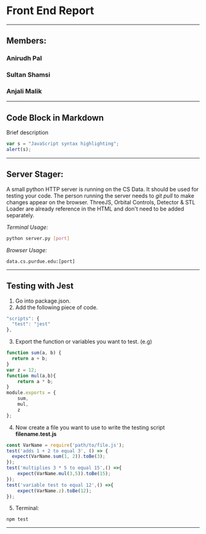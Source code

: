 # Front End Report
---
## Members:
### Anirudh Pal
### Sultan Shamsi
### Anjali Malik
---
## Code Block in Markdown
Brief description
```javascript
var s = "JavaScript syntax highlighting";
alert(s);
```
---
## Server Stager:
A small python HTTP server is running on the CS Data. It should be used for testing your code. The person running the server needs to *git pull* to make changes appear on the browser. ThreeJS, Orbital Controls, Detector & STL Loader are already reference in the HTML and don't need to be added separately.

*Terminal Usage:*
```bash
python server.py [port]
```

*Browser Usage:*
```
data.cs.purdue.edu:[port]
```
---

## Testing with Jest

1. Go into package.json.
2. Add the following piece of code.
```javascript
"scripts": {
  "test": "jest"
},
```
3. Export the function or variables you want to test. (e.g)
```javascript
function sum(a, b) {
  return a + b;
}
var z = 12;
function mul(a,b){
	return a * b;
}
module.exports = {
	sum,
	mul,
	z
};
```
4. Now create a file you want to use to write the testing script **filename.test.js**
```javascript
const VarName = require('path/to/file.js');
test('adds 1 + 2 to equal 3', () => {
  expect(VarName.sum(1, 2)).toBe(3);
});
test('multiplies 3 * 5 to equal 15',() =>{
	expect(VarName.mul(3,5)).toBe(15);
});
test('variable test to equal 12',() =>{
	expect(VarName.z).toBe(12);
});
```
5. Terminal:
```
npm test
```
---
